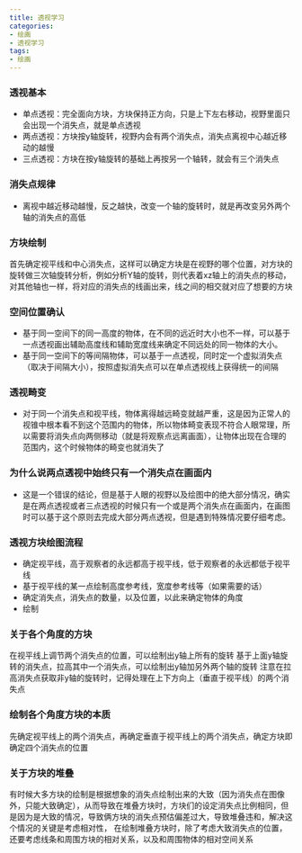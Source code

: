 ```yaml
---
title: 透视学习
categories: 
- 绘画
- 透视学习
tags: 
- 绘画
---
```


### 透视基本
- 单点透视：完全面向方块，方块保持正方向，只是上下左右移动，视野里面只会出现一个消失点，就是单点透视
- 两点透视：方块按y轴旋转，视野内会有两个消失点，消失点离视中心越近移动的越慢
- 三点透视：方块在按y轴旋转的基础上再按另一个轴转，就会有三个消失点

### 消失点规律
- 离视中越近移动越慢，反之越快，改变一个轴的旋转时，就是再改变另外两个轴的消失点的高低

### 方块绘制
首先确定视平线和中心消失点，这样可以确定方块是在视野的哪个位置，对方块的旋转做三次轴旋转分析，例如分析Y轴的旋转，则代表着xz轴上的消失点的移动，对其他轴也一样，将对应的消失点的线画出来，线之间的相交就对应了想要的方块

### 空间位置确认
- 基于同一空间下的同一高度的物体，在不同的远近时大小也不一样，可以基于一点透视画出辅助高度线和辅助宽度线来确定不同远处的同一物体的大小。
- 基于同一空间下的等间隔物体，可以基于一点透视，同时定一个虚拟消失点（取决于间隔大小），按照虚拟消失点可以在单点透视线上获得统一的间隔

### 透视畸变
- 对于同一个消失点和视平线，物体离得越远畸变就越严重，这是因为正常人的视锥中根本看不到这个范围内的物体，所以物体畸变表现不符合人眼常理，所以需要将消失点向两侧移动（就是将观察点远离画面），让物体出现在合理的范围内，这个时候物体的畸变也就消失了

### 为什么说两点透视中始终只有一个消失点在画面内
- 这是一个错误的结论，但是基于人眼的视野以及绘图中的绝大部分情况，确实是在两点透视或者三点透视的时候只有一个或是两个消失点在画面内，在画图时可以基于这个原则去完成大部分两点透视，但是遇到特殊情况要仔细考虑。

### 透视方块绘图流程
- 确定视平线，高于观察者的永远都高于视平线，低于观察者的永远都低于视平线
- 基于视平线的某一点绘制高度参考线，宽度参考线等（如果需要的话）
- 确定消失点，消失点的数量，以及位置，以此来确定物体的角度
- 绘制

### 关于各个角度的方块
在视平线上调节两个消失点的位置，可以绘制出y轴上所有的旋转
基于上面y轴旋转的消失点，拉高其中一个消失点，可以绘制出y轴加另外两个轴的旋转
注意在拉高消失点获取非y轴的旋转时，记得处理在上下方向上（垂直于视平线）的两个消失点


### 绘制各个角度方块的本质
先确定视平线上的两个消失点，再确定垂直于视平线上的两个消失点，确定方块即确定四个消失点的位置

### 关于方块的堆叠
有时候大多方块的绘制是根据想象的消失点绘制出来的大致（因为消失点在图像外，只能大致确定），从而导致在堆叠方块时，方块们的设定消失点比例相同，但是因为是大致的情况，导致俩方块的消失点预估偏差过大，导致堆叠违和，解决这个情况的关键是考虑相对性，
在绘制堆叠方块时，除了考虑大致消失点的位置，还要考虑线条和周围方块的相对关系，以及和周围物体的相对空间关系

